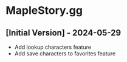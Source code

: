 # MapleStory.gg

## [Initial Version] - 2024-05-29

- Add lookup characters feature
- Add save characters to favorites feature
